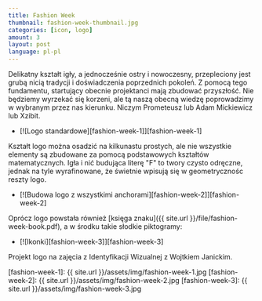 ```yaml
---
title: Fashion Week
thumbnail: fashion-week-thumbnail.jpg
categories: [icon, logo]
amount: 3
layout: post
language: pl-pl
---
```


Delikatny kształt igły, a jednocześnie ostry i nowoczesny, przepleciony jest grubą nicią tradycji i doświadczenia poprzednich pokoleń. Z pomocą tego fundamentu, startujący obecnie projektanci mają zbudować przyszłość. Nie będziemy wyrzekać się korzeni, ale tą naszą obecną wiedzę poprowadzimy w wybranym przez nas kierunku. Niczym Prometeusz lub Adam Mickiewicz lub Xzibit.

* [![Logo standardowe][fashion-week-1]][fashion-week-1]

Kształt logo można osadzić na kilkunastu prostych, ale nie wszystkie elementy są zbudowane za pomocą podstawowych kształtów matematycznych. Igła i nić budująca literę "F" to twory czysto odręczne, jednak na tyle wyrafinowane, że świetnie wpisują się w geometrycznośc reszty logo.

* [![Budowa logo z wszystkimi anchorami][fashion-week-2]][fashion-week-2]

Oprócz logo powstała również [księga znaku]({{ site.url }}/file/fashion-week-book.pdf), a w środku takie słodkie piktogramy:

* [![Ikonki][fashion-week-3]][fashion-week-3]

Projekt logo na zajęcia z Identyfikacji Wizualnej z Wojtkiem Janickim.

[fashion-week-1]: {{ site.url }}/assets/img/fashion-week-1.jpg
[fashion-week-2]: {{ site.url }}/assets/img/fashion-week-2.jpg
[fashion-week-3]: {{ site.url }}/assets/img/fashion-week-3.jpg
